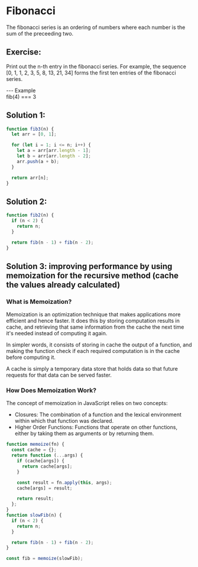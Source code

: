 # Fibonacci

The fibonacci series is an ordering of numbers where
each number is the sum of the preceeding two.

## Exercise:

Print out the n-th entry in the fibonacci series.
For example, the sequence
[0, 1, 1, 2, 3, 5, 8, 13, 21, 34]
forms the first ten entries of the fibonacci series.

--- Example
<br> fib(4) === 3

## Solution 1:

```js
function fib3(n) {
  let arr = [0, 1];

  for (let i = 1; i <= n; i++) {
    let a = arr[arr.length - 1];
    let b = arr[arr.length - 2];
    arr.push(a + b);
  }

  return arr[n];
}
```

## Solution 2:

```js
function fib2(n) {
  if (n < 2) {
    return n;
  }

  return fib(n - 1) + fib(n - 2);
}
```

## Solution 3: improving performance by using memoization for the recursive method (cache the values already calculated)

### What is Memoization?

Memoization is an optimization technique that makes applications more efficient and hence faster. It does this by storing computation results in cache, and retrieving that same information from the cache the next time it's needed instead of computing it again.

In simpler words, it consists of storing in cache the output of a function, and making the function check if each required computation is in the cache before computing it.

A cache is simply a temporary data store that holds data so that future requests for that data can be served faster.

### How Does Memoization Work?

The concept of memoization in JavaScript relies on two concepts:
- Closures: The combination of a function and the lexical environment within which that function was declared. 
- Higher Order Functions: Functions that operate on other functions, either by taking them as arguments or by returning them.

```js
function memoize(fn) {
  const cache = {};
  return function (...args) {
    if (cache[args]) {
      return cache[args];
    }

    const result = fn.apply(this, args);
    cache[args] = result;

    return result;
  };
}
function slowFib(n) {
  if (n < 2) {
    return n;
  }

  return fib(n - 1) + fib(n - 2);
}

const fib = memoize(slowFib);
```
